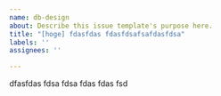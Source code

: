 ```yaml
---
name: db-design
about: Describe this issue template's purpose here.
title: "[hoge] fdasfdas fdasfdsafsafdasfdsa"
labels: ''
assignees: ''

---
```


dfasfdas
fdsa
fdsa
fdas
fdas
fsd
